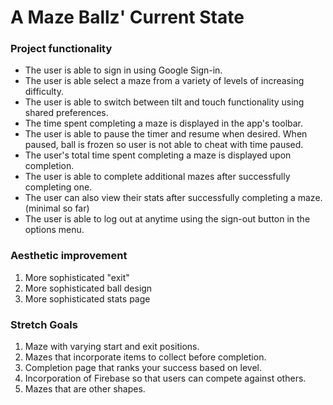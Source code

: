 # A Maze Ballz' Current State

### Project functionality
* The user is able to sign in using Google Sign-in.
* The user is able select a maze from a variety of levels of increasing difficulty.
* The user is able to switch between tilt and touch functionality using shared preferences.
* The time spent completing a maze is displayed in the app's toolbar.
* The user is able to pause the timer and resume when desired. When paused, ball is frozen so user is
not able to cheat with time paused. 
* The user's total time spent completing a maze is displayed upon completion. 
* The user is able to complete additional mazes after successfully completing one. 
* The user can also view their stats after successfully completing a maze. (minimal so far)
* The user is able to log out at anytime using the sign-out button in the options menu.

### Aesthetic improvement
1. More sophisticated "exit"
2. More sophisticated ball design
3. More sophisticated stats page

### Stretch Goals
1. Maze with varying start and exit positions.
2. Mazes that incorporate items to collect before completion.
3. Completion page that ranks your success based on level.
4. Incorporation of Firebase so that users can compete against others.
5. Mazes that are other shapes.